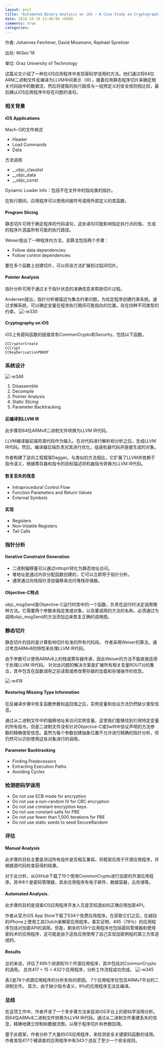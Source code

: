 ```yaml
---
layout: post
title: "Automated Binary Analysis on iOS – A Case Study on Cryptographic Misuse in iOS Applications"
date: 2018-10-10 12:40:09 +0800
comments: true
categories: 
---
```




作者: Johannes Feichtner, David Missmann, Raphael Spreitzer

出处: WiSec'18

单位: Graz University of Technology

这篇论文介绍了一种在iOS应用程序中发现密码学误用的方法。他们通过将64位ARM二进制文件反编译为LLVM中间表示（IR），接着应用静态程序切片来确定相关代码段中的数据流，然后将提取的执行路径与一组预定义的安全规则相比较，最后确认iOS应用程序中存在问题的语句。

<!--more-->

### 相关背景

#### iOS Applications
Mach-O的文件格式

*   Header
*   Load Commands
*   Data

方法调用
*   __objc_classlist
*   __objc_data
*   __objc_const

Dynamic Loader Info：包括不在文件中的指向类的指针。

在执行期间，应用程序可以使用间接符号调用外部定义的库函数。

#### Program Slicing
静态切片可用于确定程序的代码语句，这些语句可能影响指定执行点的值。 生成的程序片涵盖所有可能的执行路径。 

Weiser提出了一种程序内方法，该算法包括两个步骤：

*   Follow data dependencies:
*   Follow control dependencies

要在多个函数上创建切片，可以将该方法扩展到过程间切片。

#### Pointer Analysis
指针分析可用于通过关于指针状态的准确信息来帮助切片过程。

Andersen提出，指针分析被描述为集合约束问题，为给定程序创建约束系统。通过求解系统，可以确定变量在程序执行期间可能指向的位置。存在四种不同类型的约束。
![-w330](/images/2018-10-10/media/15310425477164/15311100077818.jpg)


#### Cryptography on iOS
iOS上有密码函数的链接库有CommonCrypto和Security，包括以下函数。
```
CCCryptorCreate
CCCrypt
CCKeyDerivationPBKDF
```

### 系统设计
![-w346](/images/2018-10-10/media/15310425477164/15311101766076.jpg)

1. Disassemble
2. Decompile
3. Pointer Analysis
4. Static Slicing
5. Parameter Backtracking

#### 反编译到LLVM IR
此步骤将64位ARMv8二进制文件转换为LLVM IR代码。

LLVM编译器前端将源代码作为输入。在对代码进行解析和分析之后，生成LLVM IR代码。然后，编译器后端负责对其进行优化，组装机器代码并链接生成的对象。

作者构建了逆向工程框架Dagger。与类似的方法相比，它扩展了LLVM并依赖于指令语义，根据寄存器和指令的目标描述将机器指令转换为LLVM IR代码。

#### 恢复丢失的信息
*   Intraprocedural Control Flow
*   Function Parameters and Return Values
*   External Symbols

#### 实现
*   Registers
*   Non-Volatile Registers
*   Tail Calls

### 指针分析
#### Iterative Constraint Generation
*   二进制偏移量可以通过inttoptr转化为静态地址访问。
*   堆地址是通过内存分配函数创建的，它可以立即用于指针分析。
*   通常通过向栈指针添加偏移来访问堆栈存储器。

#### Objective-C特点
objc_msgSend是Objective-C运行时库中的一个函数，负责在运行时决定调用哪种方法。它需要两个参数来指定类或对象，以及要调用的方法的名称。必须通过为调用objc_msgSend的方法添加边来恢复正确的调用图。

### 静态切片
静态切片的目的是计算影响切片标准的所有代码段。 作者采用Weiser的算法，通过考虑ARMv8的特性来处理LLVM IR代码。

由于参数可以使用ARMv8上的栈或寄存器传递，因此Weiser的方法不能直接适用于处理LLVM IR代码。 针对此问题的解决方案是扩展所有相关变量ROUT(i)的集合，其中包含在函数调用之前读取或修改寄存器的加载和存储操作的信息。

![-w416](/images/2018-10-10/media/15310425477164/15311126675361.jpg)

#### Restoring Missing Type Information
在反编译步骤中恢复函数参数和返回值之后，实例变量和协议方法仍然缺少类型信息。

通过从二进制文件中的偏移地址来访问实例变量。这使我们能够找到引用特定变量的所有指令。但是二进制文件没有针对Objective-C或Swift中协议声明的方法参数的精确类型信息。虽然为每个参数创建抽象位置不允许进行精确的指针分析，但仍然可以识别使用这些对象进行的调用。

#### Parameter Backtracking
*   Finding Predecessors
*   Extracting Execution Paths
*   Avoiding Cycles

### 检测密码学误用
*   Do not use ECB mode for encryption
*   Do not use a non-random IV for CBC encryption
*   Do not use constant encryption keys.
*   Do not use constant salts for PBE
*   Do not use fewer than 1,000 iterations for PBE
*   Do not use static seeds to seed SecureRandom

### 评估
#### Manual Analysis
此步骤的目标主要是测试所有组件是否相互兼容。将框架应用于开源应用程序，并根据源代码检查获得的结果。

对于此分析，从GitHub下载了15个使用CommonCrypto进行加密的开源应用程序。其中8个是密码管理器，其余应用程序有电子邮件，数据容器，云存储等。

#### Automated Analysis.
此步骤的目的是调查iOS应用程序开发人员是否知道如何正确应用加密API。

作者从官方iOS App Store下载了634个免费应用程序。在获取它们之后，在越狱的iPhone上使用工具Clutch来解密应用程序。事实证明，495（78％）的应用程序包括对加密API的调用。但是，剩余的139个应用程序也包括密码管理器和使用密码术的应用程序，这可能是由于这些应用使用了自己实现加密例程的第三方库造成的。

#### Results
总的来说，评估了495个闭源和15个开源应用程序，其中包括对CommonCrypto的调用。 总共417 + 15 = 432个应用程序，分析工作流程成功完成。 
![-w345](/images/2018-10-10/media/15310425477164/15311116991143.jpg)

表2是78个闭源应用程序的分析失败的原因。 7个应用程序仅包含ARMv7平台的二进制文件。 其次，由于缺少指令语义，9％的应用程序无法反编译。

### 总结
在这项工作中，作者开发了一个多步骤方法来促进iOS平台上的密码学误用分析。将64位ARMv8二进制文件转换为LLVM IR代码。通过从二进制文件重建丢失的信息，精确地建立控制和数据流图，以用于程序切片和参数回溯。

基于此框架，作者分析了大量的iOS应用程序，来检测安全关键密码函数的误用。作者发现417个被调查的应用程序中有343个违反了至少一个安全规则。
